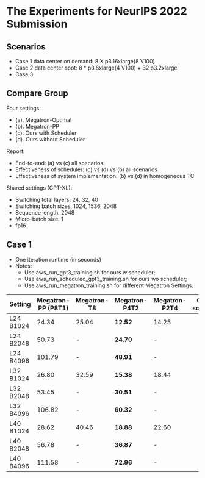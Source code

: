 # The Experiments for NeurIPS 2022 Submission

## Scenarios

- Case 1 data center on demand: 8 X p3.16xlarge(8 V100)
- Case 2 data center spot: 8 * p3.8xlarge(4 V100) + 32 p3.2xlarge
- Case 3 

## Compare Group

Four settings:
- (a). Megatron-Optimal 
- (b). Megatron-PP
- (c). Ours with Scheduler
- (d). Ours without Scheduler

Report:
- End-to-end: (a) vs (c) all scenarios 
- Effectiveness of scheduler: (c) vs (d) vs (b) all scenarios
- Effectiveness of system implementation: (b) vs (d) in homogeneous TC

Shared settings (GPT-XL):
- Switching total layers: 24, 32, 40
- Switching batch sizes: 1024, 1536, 2048
- Sequence length: 2048
- Micro-batch size: 1
- fp16


## Case 1 

- One iteration runtime (in seconds)
- Notes:
  - Use aws_run_gpt3_training.sh for ours w scheduler; 
  - Use aws_run_scheduled_gpt3_training.sh for ours wo scheduler;
  - Use aws_run_megatron_training.sh for different Megatron Settings.

| Setting   | Megatron-PP (P8T1) | Megatron-T8 | Megatron-P4T2 | Megatron-P2T4 | Ours w scheduler | Ours wo Scheduler |
|-----------|--------------------|-------------|---------------|---------------|------------------|-------------------|
| L24 B1024 | 24.34              | 25.04       | **12.52**     | 14.25         |                  |                   |
| L24 B2048 | 50.73              | -           | **24.70**     | -             |                  |                   |
| L24 B4096 | 101.79             | -           | **48.91**     | -             |                  |                   |
| L32 B1024 | 26.80              | 32.59       | **15.38**     | 18.44         |                  |                   |
| L32 B2048 | 53.45              | -           | **30.51**     | -             |                  |                   |
| L32 B4096 | 106.82             | -           | **60.32**     | -             |                  |                   |
| L40 B1024 | 28.62              | 40.46       | **18.88**     | 22.60         |                  |                   |
| L40 B2048 | 56.78              | -           | **36.87**     | -             |                  |                   |
| L40 B4096 | 111.58             | -           | **72.96**     | -             |                  |                   |







